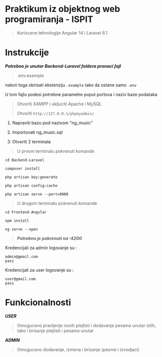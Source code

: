 # Praktikum iz objektnog web programiranja - ISPIT
 > Koriscene tehnologije Angular 14 i Laravel 8.1
# Instrukcije

***Potrebno je unutar Backend-Laravel foldera pronaci fajl***

>.env.example

nakon toga obrisati ekstenziju ```.example``` tako da ostane samo ```.env```

U tom fajlu podesi potrebne parametre poput portova i naziv baze podataka


> Otvoriti XAMPP i ukljuciti Apache i MySQL
> 
> Otvoriti ```http://127.0.0.1/phpmyadmin/```

1. Napraviti bazu pod nazivom "ng_music"

3. Importovati ng_music.sql

3. Otvoriti 2 terminala

> U prvom terminalu pokrenuti komande

``cd Backend-Laravel``<br>
 
``composer install``<br>

``php artisan key:generate``<br>

``php artisan config:cache``<br>

``php artisan serve --port=8000``

> U drugom terminalu pokrenuti komande

``cd Frontend-Angular``<br>

``npm install``<br>

``ng serve --open``

>***Potrebno je pokrenuti na :4200***<br>

Kredencijali za admin logovanje su :
````
admin@gmail.com
pass
````
Kredencijali za user logovanje su :
````
user@gmail.com
pass
````

# Funkcionalnosti

***USER***

> Omoguceno pravljenje novih plejlisti i dodavanje pesama unutar istih, tako i brisanje plejlisti i pesama unutar

***ADMIN***

>Omoguceno dodavanje, izmena i brisanje (pesme i izvodjaci)


